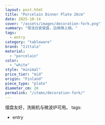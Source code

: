 ```yaml
---
layout: post.html
title: "Porcelain Dinner Plate 26cm"
date: 2025-10-14
cover: "/assets/images/decoration-fork.png"
summary: "简洁白瓷餐盘，边缘微上翘。"
tags:
  - entry
category: "tableware"
brand: "Iittala"
material:
  - "porcelain"
color:
  - "white"
style: "minimal"
price_tier: "mid"
origin: "Finland"
piece_type: "plate"
diameter_cm: 26
permalink: "/items/decoration-fork/"
---
```

摆盘友好，洗碗机与微波炉可用。
tags:
  - entry
